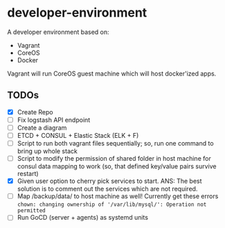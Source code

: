 # developer-environment

A developer environment based on:

* Vagrant
* CoreOS
* Docker

Vagrant will run CoreOS guest machine which will host docker'ized apps. 

## TODOs

- [x] Create Repo
- [ ] Fix logstash API endpoint
- [ ] Create a diagram
- [ ] ETCD + CONSUL + Elastic Stack (ELK + F)
- [ ] Script to run both vagrant files sequentially; so, run one command to bring up whole stack
- [ ] Script to modify the permission of shared folder in host machine for consul data mapping to work (so, that defined key/value pairs survive restart)
- [x] Given user option to cherry pick services to start. ANS: The best solution is to comment out the services which are not required.
- [ ] Map /backup/data/ to host machine as well! Currently get these errors `chown: changing ownership of '/var/lib/mysql/': Operation not permitted`
- [ ] Run GoCD (server + agents) as systemd units
